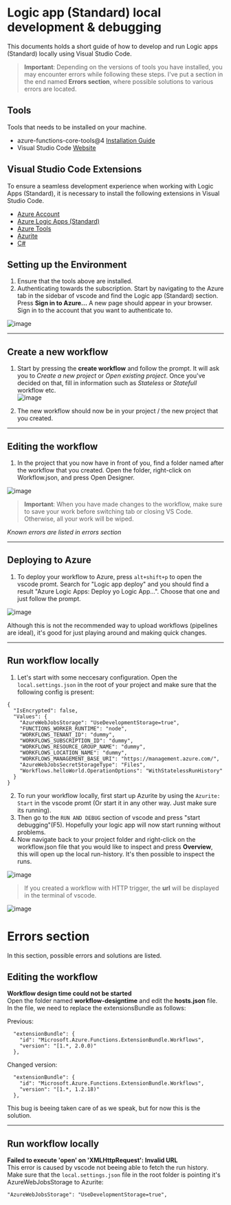 # Logic app (Standard) local development & debugging 
This documents holds a short guide of how to develop and run Logic apps (Standard) locally using Visual Studio Code.

> **Important**: Depending on the versions of tools you have installed, you may encounter errors while following these steps. I've put a section in the end named **Errors section**, where possible solutions to various errors are located. 

## Tools
Tools that needs to be installed on your machine. 
- azure-functions-core-tools@4 [Installation Guide](https://learn.microsoft.com/en-us/azure/azure-functions/functions-run-local?tabs=v4%2Cmacos%2Ccsharp%2Cportal%2Cbash)
- Visual Studio Code [Website](https://code.visualstudio.com/)

## Visual Studio Code Extensions 
To ensure a seamless development experience when working with Logic Apps (Standard), it is necessary to install the following extensions in Visual Studio Code.
- [Azure Account](https://marketplace.visualstudio.com/items?itemName=ms-vscode.azure-account)
- [Azure Logic Apps (Standard)](https://marketplace.visualstudio.com/items?itemName=ms-azuretools.vscode-azurelogicapps)
- [Azure Tools](https://marketplace.visualstudio.com/items?itemName=ms-vscode.vscode-node-azure-pack)
- [Azurite](https://marketplace.visualstudio.com/items?itemName=Azurite.azurite)
- [C#](https://marketplace.visualstudio.com/items?itemName=ms-dotnettools.csharp)

## Setting up the Environment 
1. Ensure that the tools above are installed. 
2. Authenticating towards the subscription. Start by navigating to the Azure tab in the sidebar of vscode and find the Logic app (Standard) section. Press **Sign in to Azure...** A new page should appear in your browser. Sign in to the account that you want to authenticate to. 

![image](https://i.gyazo.com/cc1dfde58cc95f33827969e577035eb2.png)

---

## Create a new workflow 
1. Start by pressing the **create workflow** and follow the prompt. It will ask you to *Create a new project* or *Open existing project*. Once you've decided on that, fill in information such as *Stateless* or *Statefull* workflow etc.  
![image](https://i.gyazo.com/b346175af0cff160c236d6de52383252.png)

2. The new workflow should now be in your project / the new project that you created.

---

## Editing the workflow 
1. In the project that you now have in front of you, find a folder named after the workflow that you created. Open the folder, right-click on Workflow.json, and press Open Designer.

![image](https://i.gyazo.com/693e1564ac94505ae57064616c68ffa1.png)

> **Important**: When you have made changes to the workflow, make sure to save your work before switching tab or closing VS Code. Otherwise, all your work will be wiped.


*Known errors are listed in errors section*

---

## Deploying to Azure 
1. To deploy your workflow to Azure, press `alt+shift+p` to open the vscode promt. Search for "Logic app deploy" and you should find a result "Azure Logic Apps: Deploy yo Logic App...". Choose that one and just follow the prompt.

![image](https://i.gyazo.com/dd305d6d5e0b338f7ee088dc7d1ee34c.png)

Although this is not the recommended way to upload workflows (pipelines are ideal), it's good for just playing around and making quick changes. 

--- 

## Run workflow locally
1. Let's start with some neccesary configuration. Open the `local.settings.json` in the root of your project and make sure that the following config is present: 
```
{
  "IsEncrypted": false,
  "Values": {
    "AzureWebJobsStorage": "UseDevelopmentStorage=true",
    "FUNCTIONS_WORKER_RUNTIME": "node",
    "WORKFLOWS_TENANT_ID": "dummy",
    "WORKFLOWS_SUBSCRIPTION_ID": "dummy",
    "WORKFLOWS_RESOURCE_GROUP_NAME": "dummy",
    "WORKFLOWS_LOCATION_NAME": "dummy",
    "WORKFLOWS_MANAGEMENT_BASE_URI": "https://management.azure.com/",
    "AzureWebJobsSecretStorageType": "Files",
    "Workflows.helloWorld.OperationOptions": "WithStatelessRunHistory"
  }
}
```
2. To run your workflow locally, first start up Azurite by using the `Azurite: Start` in the vscode promt (Or start it in any other way. Just make sure its running).  
3. Then go to the `RUN AND DEBUG` section of vscode and press "start debugging"(F5). Hopefully your logic app will now start running without problems. 
4. Now navigate back to your project folder and right-click on the workflow.json file that you would like to inspect and press **Overview**, this will open up the local run-history. It's then possible to inspect the runs. 

![image](https://i.gyazo.com/b9d026c735c835343ed935c1339cab11.png)

> If you created a workflow with HTTP trigger, the **url** will be displayed in the terminal of vscode. 

![image](https://i.gyazo.com/c02a8ea20fb01106e5d26bda6817459d.png)


# Errors section 
In this section, possible errors and solutions are listed. 

## Editing the workflow 
**Workflow design time could not be started**  
Open the folder named **workflow-designtime** and edit the **hosts.json** file. In the file, we need to replace the extensionsBundle as follows: 

Previous:
```
  "extensionBundle": {
    "id": "Microsoft.Azure.Functions.ExtensionBundle.Workflows",
    "version": "[1.*, 2.0.0)"
  },
```  
Changed version: 
```
  "extensionBundle": {
    "id": "Microsoft.Azure.Functions.ExtensionBundle.Workflows",
    "version": "[1.*, 1.2.18)"
  },
```

This bug is beeing taken care of as we speak, but for now this is the solution. 

--- 


## Run workflow locally
**Failed to execute 'open' on 'XMLHttpRequest': Invalid URL**  
This error is caused by vscode not beeing able to fetch the run history. Make sure that the `local.settings.json` file in the root folder is pointing it's AzureWebJobsStorage to Azurite: 
```
"AzureWebJobsStorage": "UseDevelopmentStorage=true",
```
